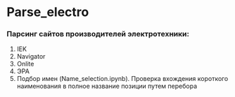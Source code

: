# Parse_electro
### Парсинг сайтов производителей электротехники:
1) IEK 
2) Navigator 
3) Onlite 
4) ЭРА 
5) Подбор имен (Name_selection.ipynb). 
Проверка вхождения короткого наименования в полное название позиции путем перебора
